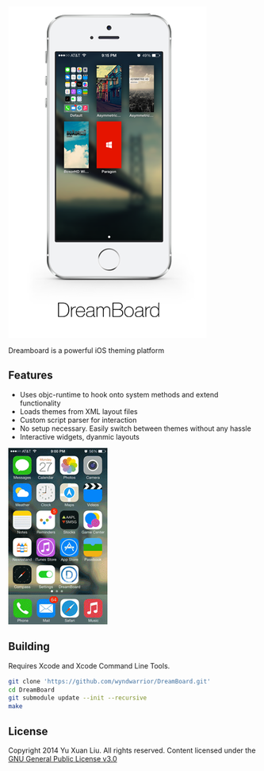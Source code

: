 ![DreamBoard](img/preview.png)

Dreamboard is a powerful iOS theming platform

Features
----------
- Uses objc-runtime to hook onto system methods and extend functionality
- Loads themes from XML layout files
- Custom script parser for interaction
- No setup necessary. Easily switch between themes without any hassle
- Interactive widgets, dyanmic layouts

![DreamBoard](img/animate.gif)

Building
----------
Requires Xcode and Xcode Command Line Tools.

```sh
git clone 'https://github.com/wyndwarrior/DreamBoard.git'
cd DreamBoard
git submodule update --init --recursive
make
```

License
--------

Copyright 2014 Yu Xuan Liu. All rights reserved. Content licensed under the [GNU General Public License v3.0](LICENSE)
